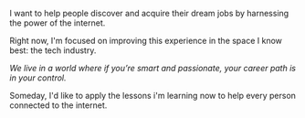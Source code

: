 
I want to help people discover and acquire their dream jobs by harnessing the power of the internet.

Right now, I'm focused on improving this experience in the space I know best: the tech industry. 

*We live in a world where if you’re smart and passionate, your career path is in your control.* 

Someday, I'd like to apply the lessons i'm learning now to help every person connected to the internet.